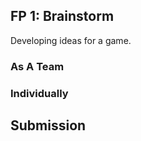 
[//]: # (<p><iframe src="https://douglasurner.github.io/GDP1/units/4/U4L01-brainstorm/" width="100%" height="666px"></iframe></p>)

## FP 1: Brainstorm

Developing ideas for a game.

### As A Team

### Individually

## Submission
